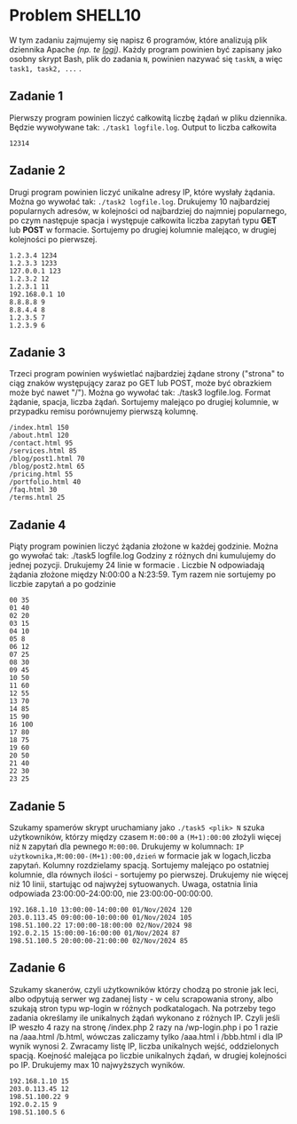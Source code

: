 # Problem SHELL10
W tym zadaniu zajmujemy się napisz 6 programów, które analizują plik dziennika Apache *(np. te [logi](./logfile.log))*. Każdy program powinien być zapisany jako osobny skrypt Bash, plik do zadania `N`, powinien nazywać się `taskN`, a więc `task1, task2, ...` .

## Zadanie 1
Pierwszy program powinien liczyć całkowitą liczbę żądań w pliku dziennika. Będzie wywoływane tak: `./task1 logfile.log`. Output to liczba całkowita

```
12314
```

## Zadanie 2
Drugi program powinien liczyć unikalne adresy IP, które wysłały żądania. Można go wywołać tak: `./task2 logfile.log`. Drukujemy 10 najbardziej popularnych adresów, w kolejności od najbardziej do najmniej popularnego, po czym następuje spacja i występuje całkowita liczba zapytań typu **GET** lub **POST** w formacie. Sortujemy po drugiej kolumnie malejąco, w drugiej kolejności po pierwszej.

```
1.2.3.4 1234
1.2.3.3 1233
127.0.0.1 123
1.2.3.2 12
1.2.3.1 11
192.168.0.1 10
8.8.8.8 9
8.8.4.4 8
1.2.3.5 7
1.2.3.9 6
```
## Zadanie 3
Trzeci program powinien wyświetlać najbardziej żądane strony ("strona" to ciąg znaków występujący zaraz po GET lub POST, może być obrazkiem może być nawet "/"). Można go wywołać tak: ./task3 logfile.log. Format żądanie, spacja, liczba żądań. Sortujemy malejąco po drugiej kolumnie, w przypadku remisu porównujemy pierwszą kolumnę.

```
/index.html 150
/about.html 120
/contact.html 95
/services.html 85
/blog/post1.html 70
/blog/post2.html 65
/pricing.html 55
/portfolio.html 40
/faq.html 30
/terms.html 25
```

## Zadanie 4
Piąty program powinien liczyć żądania złożone w każdej godzinie. Można go wywołać tak: ./task5 logfile.log Godziny z różnych dni kumulujemy do jednej pozycji. Drukujemy 24 linie w formacie . Liczbie N odpowiadają żądania złożone między N:00:00 a N:23:59. Tym razem nie sortujemy po liczbie zapytań a po godzinie

```
00 35
01 40
02 20
03 15
04 10
05 8
06 12
07 25
08 30
09 45
10 50
11 60
12 55
13 70
14 85
15 90
16 100
17 80
18 75
19 60
20 50
21 40
22 30
23 25
```

## Zadanie 5
Szukamy spamerów skrypt uruchamiany jako `./task5 <plik> N` szuka użytkowników, którzy między czasem `M:00:00` a `(M+1):00:00` złożyli więcej niż `N` zapytań dla pewnego `M:00:00`. Drukujemy w kolumnach: `IP użytkownika,M:00:00-(M+1):00:00,dzień` w formacie jak w logach,liczba zapytań. Kolumny rozdzielamy spacją. Sortujemy malejąco po ostatniej kolumnie, dla równych ilości - sortujemy po pierwszej. Drukujemy nie więcej niż 10 linii, startując od najwyżej sytuowanych. Uwaga, ostatnia linia odpowiada 23:00:00-24:00:00, nie 23:00:00-00:00:00.

```
192.168.1.10 13:00:00-14:00:00 01/Nov/2024 120
203.0.113.45 09:00:00-10:00:00 01/Nov/2024 105
198.51.100.22 17:00:00-18:00:00 02/Nov/2024 98
192.0.2.15 15:00:00-16:00:00 01/Nov/2024 87
198.51.100.5 20:00:00-21:00:00 02/Nov/2024 85
```

## Zadanie 6
Szukamy skanerów, czyli użytkowników którzy chodzą po stronie jak leci, albo odpytują serwer wg zadanej listy - w celu scrapowania strony, albo szukają stron typu wp-login w różnych podkatalogach. Na potrzeby tego zadania określamy ile unikalnych żądań wykonano z różnych IP. Czyli jeśli IP weszło 4 razy na stronę /index.php 2 razy na /wp-login.php i po 1 razie na /aaa.html /b.html, wówczas zaliczamy tylko /aaa.html i /bbb.html i dla IP wynik wynosi 2. Zwracamy listę IP, liczba unikalnych wejść, oddzielonych spacją. Koejność malejąca po liczbie unikalnych żądań, w drugiej kolejności po IP. Drukujemy max 10 najwyższych wyników.

```
192.168.1.10 15
203.0.113.45 12
198.51.100.22 9
192.0.2.15 9
198.51.100.5 6
```